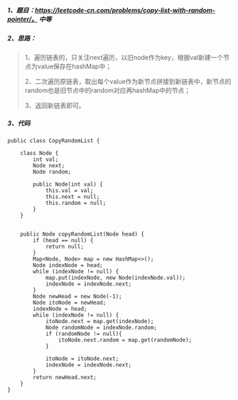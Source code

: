 ##### 1、题目：https://leetcode-cn.com/problems/copy-list-with-random-pointer/。   中等 
##### 2、思路：
> 1、遍历链表的，只关注next遍历，以旧node作为key，根据val新建一个节点为value保存在hashMap中；
> 
> 2、二次遍历原链表，取出每个value作为新节点拼接到新链表中，新节点的random也是旧节点中的random对应再hashMap中的节点；
> 
> 3、返回新链表即可。
##### 3、代码
```
public class CopyRandomList {

    class Node {
        int val;
        Node next;
        Node random;

        public Node(int val) {
            this.val = val;
            this.next = null;
            this.random = null;
        }
    }


    public Node copyRandomList(Node head) {
        if (head == null) {
            return null;
        }
        Map<Node, Node> map = new HashMap<>();
        Node indexNode = head;
        while (indexNode != null) {
            map.put(indexNode, new Node(indexNode.val));
            indexNode = indexNode.next;
        }
        Node newHead = new Node(-1);
        Node itoNode = newHead;
        indexNode = head;
        while (indexNode != null) {
            itoNode.next = map.get(indexNode);
            Node randomNode = indexNode.random;
            if (randomNode != null){
                itoNode.next.random = map.get(randomNode);
            }

            itoNode = itoNode.next;
            indexNode = indexNode.next;
        }
        return newHead.next;
    }
}

```
